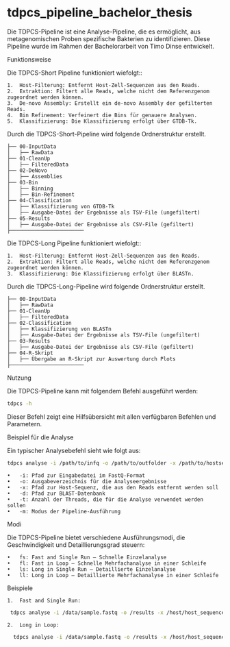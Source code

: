 # tdpcs_pipeline_bachelor_thesis
Die TDPCS-Pipeline ist eine Analyse-Pipeline, die es ermöglicht, aus metagenomischen Proben spezifische Bakterien zu identifizieren. Diese Pipeline wurde im Rahmen der Bachelorarbeit von Timo Dinse entwickelt.

Funktionsweise

Die TDPCS-Short Pipeline funktioniert wiefolgt::

	1.	Host-Filterung: Entfernt Host-Zell-Sequenzen aus den Reads.
 	2. 	Extraktion: Filtert alle Reads, welche nicht dem Referenzgenom zugeordnet werden können.
	3.	De-novo Assembly: Erstellt ein de-novo Assembly der gefilterten Reads.
	4.	Bin Refinement: Verfeinert die Bins für genauere Analysen.
	5.	Klassifizierung: Die Klassifizierung erfolgt über GTDB-Tk.

Durch die TDPCS-Short-Pipeline wird folgende Ordnerstruktur erstellt.

```plaintext
├── 00-InputData  
│   ├── RawData  
├── 01-CleanUp  
│   ├── FilteredData  
├── 02-DeNovo  
│   ├── Assemblies  
├── 03-Bin  
│   ├── Binning  
│   ├── Bin-Refinement  
├── 04-Classification  
│   ├── Klassifizierung von GTDB-Tk  
│   ├── Ausgabe-Datei der Ergebnisse als TSV-File (ungefiltert)  
├── 05-Results  
│   ├── Ausgabe-Datei der Ergebnisse als CSV-File (gefiltert)  
├────────────────────────  
```

 Die TDPCS-Long Pipeline funktioniert wiefolgt::

	1.	Host-Filterung: Entfernt Host-Zell-Sequenzen aus den Reads.
 	2. 	Extraktion: Filtert alle Reads, welche nicht dem Referenzgenom zugeordnet werden können.
	3.	Klassifizierung: Die Klassifizierung erfolgt über BLASTn.

Durch die TDPCS-Long-Pipeline wird folgende Ordnerstruktur erstellt.

```plaintext
├── 00-InputData  
│   ├── RawData  
├── 01-CleanUp  
│   ├── FilteredData  
├── 02-Classification  
│   ├── Klassifizierung von BLASTn  
│   ├── Ausgabe-Datei der Ergebnisse als TSV-File (ungefiltert)  
├── 03-Results  
│   ├── Ausgabe-Datei der Ergebnisse als CSV-File (gefiltert)  
├── 04-R-Skript  
│   ├── Übergabe an R-Skript zur Auswertung durch Plots  
├────────────────────────  
```


Nutzung

Die TDPCS-Pipeline kann mit folgendem Befehl ausgeführt werden:
```bash
tdpcs -h
```

Dieser Befehl zeigt eine Hilfsübersicht mit allen verfügbaren Befehlen und Parametern.

Beispiel für die Analyse

Ein typischer Analysebefehl sieht wie folgt aus:
```bash
tdpcs analyse -i /path/to/infq -o /path/to/outfolder -x /path/to/hostsequence -d /path/to/blastdatabase -t Threads -m MODE
```


	•	-i: Pfad zur Eingabedatei im FastQ-Format
	•	-o: Ausgabeverzeichnis für die Analyseergebnisse
	•	-x: Pfad zur Host-Sequenz, die aus den Reads entfernt werden soll
	•	-d: Pfad zur BLAST-Datenbank
	•	-t: Anzahl der Threads, die für die Analyse verwendet werden sollen
	•	-m: Modus der Pipeline-Ausführung

Modi

Die TDPCS-Pipeline bietet verschiedene Ausführungsmodi, die Geschwindigkeit und Detaillierungsgrad steuern:

	•	fs: Fast and Single Run – Schnelle Einzelanalyse
	•	fl: Fast in Loop – Schnelle Mehrfachanalyse in einer Schleife
	•	ls: Long in Single Run – Detaillierte Einzelanalyse
	•	ll: Long in Loop – Detaillierte Mehrfachanalyse in einer Schleife

Beispiele

	1.	Fast and Single Run:
```bash
 tdpcs analyse -i /data/sample.fastq -o /results -x /host/host_sequence.fasta -d /blast/db/core_nt -t 8 -m fs
```

 	2.	Long in Loop:
```bash
  tdpcs analyse -i /data/sample.fastq -o /results -x /host/host_sequence.fasta -d /blast/db/core_nt -t 16 -m ll
```
